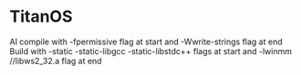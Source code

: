 # TitanOS
AI
compile with -fpermissive flag at start and -Wwrite-strings flag at end 
Build with -static -static-libgcc -static-libstdc++ flags at start and -lwinmm /<path to>/libws2_32.a flag at end
